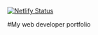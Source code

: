 [![Netlify Status](https://api.netlify.com/api/v1/badges/3c342ad6-20f4-4aa8-816e-373faba0725f/deploy-status)](https://app.netlify.com/sites/scotnewbury-portfolio/deploys)

#My web developer portfolio
